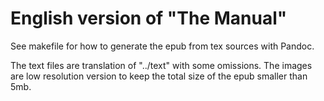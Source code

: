 # English version of "The Manual"

See makefile for how to generate the epub from tex sources with Pandoc.

The text files are translation of "../text" with some omissions. The 
images are low resolution version to keep the total size of the epub smaller than 5mb.

